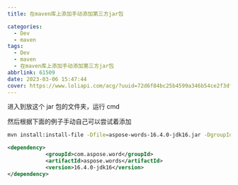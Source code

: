 ```yaml
---
title: 在maven库上添加手动添加第三方jar包

categories:
  - Dev
  - maven
tags:
  - Dev
  - maven
  - 在maven库上添加手动添加第三方jar包
abbrlink: 61509
date: 2023-03-06 15:47:44
cover: https://www.loliapi.com/acg/?uuid=72d6f84bc25b4599a346b54ce2f3dffb
---
```


进入到放这个 jar 包的文件夹，运行 cmd

然后根据下面的例子手动自己可以尝试着添加

```bash
mvn install:install-file -Dfile=aspose-words-16.4.0-jdk16.jar -DgroupId=com.aspose.word  -DartifactId=aspose.words -Dversion=16.4.0-jdk16 -Dpackaging=jar -DgeneratePom=true
```

```xml
<dependency>
			<groupId>com.aspose.word</groupId>
			<artifactId>aspose.words</artifactId>
			<version>16.4.0-jdk16</version>
</dependency>
```